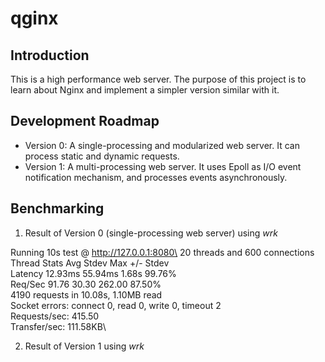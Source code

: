 # qginx

## Introduction
This is a high performance web server. The purpose of this project is to learn about Nginx and implement a simpler version similar with it.

## Development Roadmap
- Version 0: A single-processing and modularized web server. It can process static and dynamic requests. 
- Version 1: A multi-processing web server. It uses Epoll as I/O event notification mechanism, and processes events asynchronously.

## Benchmarking
1. Result of Version 0 (single-processing web server) using *wrk*

Running 10s test @ http://127.0.0.1:8080\
20 threads and 600 connections\
Thread Stats   Avg      Stdev     Max   +/- Stdev\
Latency    12.93ms   55.94ms   1.68s    99.76%\
Req/Sec    91.76     30.30   262.00     87.50%\
4190 requests in 10.08s, 1.10MB read\
Socket errors: connect 0, read 0, write 0, timeout 2\
Requests/sec:    415.50\
Transfer/sec:    111.58KB\

2. Result of Version 1 using *wrk*
